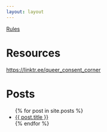 ```yaml
---
layout: layout
---
```


[Rules](/rules/)

# Resources

https://linktr.ee/queer_consent_corner

# Posts

<ul>
  {% for post in site.posts %}
    <li>
      <a href="{{ post.url }}">{{ post.title }}</a>
    </li>
  {% endfor %}
</ul>
